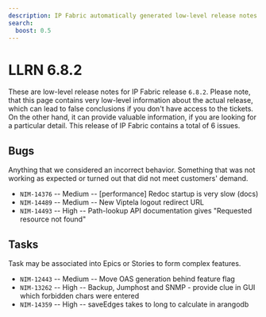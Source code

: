 ```yaml
---
description: IP Fabric automatically generated low-level release notes for version 6.8.2.
search:
  boost: 0.5
---
```


# LLRN 6.8.2

These are low-level release notes for IP Fabric release `6.8.2`. Please note, that this page contains very low-level information about the actual release, which can lead to false conclusions if you don't have access to the tickets. On the other hand, it can provide valuable information, if you are looking for a particular detail. This release of IP Fabric contains a total of 6 issues.

## Bugs

Anything that we considered an incorrect behavior. Something that was not working as expected or turned out that did not meet customers' demand.

- `NIM-14376` -- Medium -- [performance] Redoc startup is very slow (docs)
- `NIM-14489` -- Medium -- New Viptela logout redirect URL
- `NIM-14493` -- High -- Path-lookup API documentation gives "Requested resource not found"

## Tasks

Task may be associated into Epics or Stories to form complex features.

- `NIM-12443` -- Medium -- Move OAS generation behind feature flag
- `NIM-13262` -- High -- Backup, Jumphost and SNMP - provide clue in GUI which forbidden chars were entered
- `NIM-14359` -- High -- saveEdges takes to long to calculate in arangodb
